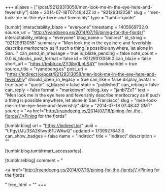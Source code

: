 +++
aliases = ["/post/92129313058/men-look-me-in-the-eye-here-and-feverishly"]
date = 2014-07-18T07:48:42Z
id = "92129313058"
slug = "men-look-me-in-the-eye-here-and-feverishly"
type = "tumblr-quote"

[tumblr]
interactability_blaze = "everyone"
timestamp = 1405669722.0
source_url = "http://ryandoeng.es/2014/07/16/pining-for-the-fjords/"
interactability_reblog = "everyone"
blog_name = "indirect"
id_string = "92129313058"
summary = "Men look me in the eye here and feverishly describe meritocracy as if such a thing is possible anywhere, let alone in San..."
can_send_in_message = true
is_blaze_pending = false
note_count = 0.0
is_blocks_post_format = false
id = 92129313058.0
can_blaze = false
short_url = "https://tmblr.co/ZY3jby1LpLS4Y"
bookmarklet = true
source_title = "ryandoeng.es"
post_url = "https://indirect.io/post/92129313058/men-look-me-in-the-eye-here-and-feverishly"
should_open_in_legacy = true
can_like = false
display_avatar = true
type = "quote"
is_blazed = false
state = "published"
can_reblog = false
can_reply = false
format = "markdown"
reblog_key = "janb7ZxT"
text = "Men look me in the eye here and feverishly describe meritocracy as if such a thing is possible anywhere, let alone in San Francisco"
slug = "men-look-me-in-the-eye-here-and-feverishly"
date = "2014-07-18 07:48:42 GMT"
source = "<a href=\"http://ryandoeng.es/2014/07/16/pining-for-the-fjords/\">Pining for the fjords</a>"

[tumblr.blog]
url = "https://indirect.io/"
uuid = "t:PgyUJU3SA2Klwyt81UWAwQ"
updated = 1739927643.0
can_show_badges = false
name = "indirect"
title = "indirect"
description = ""

[tumblr.blog.tumblrmart_accessories]

[tumblr.reblog]
comment = "<p><a href=\"http://ryandoeng.es/2014/07/16/pining-for-the-fjords/\">Pining for the fjords</a></p>"
tree_html = ""
+++
